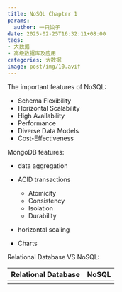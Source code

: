 ```yaml
---
title: NoSQL Chapter 1
params:
  author: 一只饺子
date: 2025-02-25T16:32:11+08:00
tags:
- 大数据
- 高级数据库及应用
categories: 大数据
image: post/img/10.avif
---
```




The important features of NoSQL:

* Schema Flexibility
* Horizontal Scalability
* High Availability
* Performance
* Diverse Data Models
* Cost-Effectiveness



MongoDB features:

* data aggregation
* ACID transactions
  * Atomicity
  * Consistency
  * Isolation
  * Durability

* horizontal scaling
* Charts



Relational Database VS NoSQL:

| Relational Database | NoSQL |
| ------------------- | ----- |
|                     |       |

